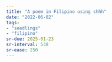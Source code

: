 ```yaml
---
title: "A poem in Filipino using shhh"
date: "2022-06-02"
tags:
- "seedlings"
- "filipino"
sr-due: 2025-01-23
sr-interval: 538
sr-ease: 250
---
```

